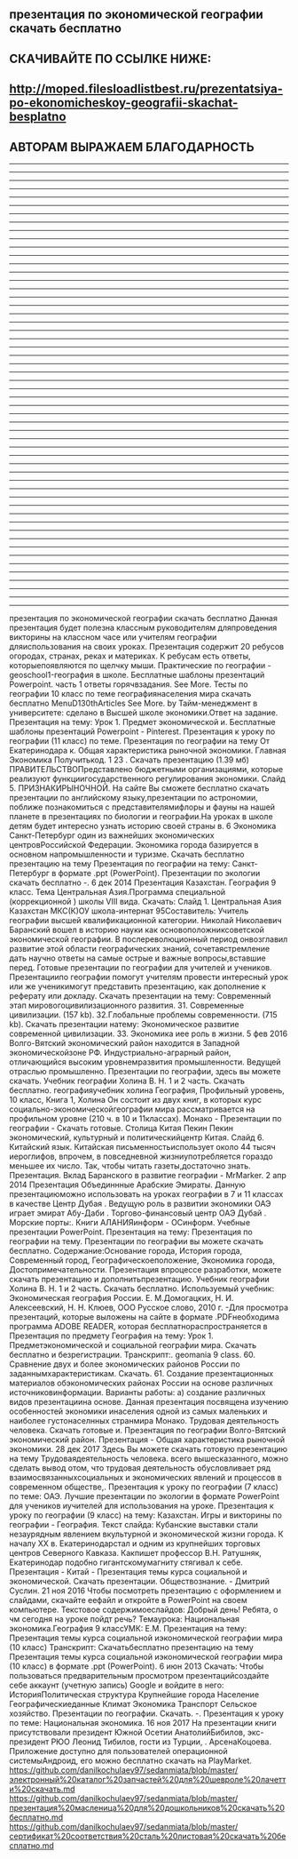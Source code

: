 презентация по экономической географии скачать бесплатно
--------------------------------------------------
СКАЧИВАЙТЕ ПО ССЫЛКЕ НИЖЕ:
--------------------------------------------------
http://moped.filesloadlistbest.ru/prezentatsiya-po-ekonomicheskoy-geografii-skachat-besplatno
--------------------------------------------------
АВТОРАМ ВЫРАЖАЕМ БЛАГОДАРНОСТЬ
--------------------------------------------------
--------------------------------------------------
--------------------------------------------------
--------------------------------------------------
--------------------------------------------------
--------------------------------------------------
--------------------------------------------------
--------------------------------------------------
--------------------------------------------------
--------------------------------------------------
--------------------------------------------------
--------------------------------------------------
--------------------------------------------------
--------------------------------------------------
--------------------------------------------------
--------------------------------------------------
--------------------------------------------------
--------------------------------------------------
--------------------------------------------------
--------------------------------------------------
--------------------------------------------------
--------------------------------------------------
--------------------------------------------------
--------------------------------------------------
--------------------------------------------------
--------------------------------------------------
--------------------------------------------------
--------------------------------------------------
--------------------------------------------------
--------------------------------------------------
--------------------------------------------------
--------------------------------------------------
--------------------------------------------------
--------------------------------------------------
--------------------------------------------------
--------------------------------------------------
--------------------------------------------------
--------------------------------------------------
--------------------------------------------------
--------------------------------------------------
--------------------------------------------------
--------------------------------------------------
--------------------------------------------------
--------------------------------------------------
--------------------------------------------------
--------------------------------------------------
--------------------------------------------------
--------------------------------------------------
--------------------------------------------------
--------------------------------------------------
--------------------------------------------------
--------------------------------------------------
--------------------------------------------------
--------------------------------------------------
--------------------------------------------------
презентация по экономической географии скачать бесплатно Данная презентация будет полезна классным руководителям дляпроведения викторины на классном часе или учителям географии дляиспользования на своих уроках. Презентация содержит 20 ребусов огородах, странах, реках и материках. К ребусам есть ответы, которыепоявляются по щелчку мыши. Практические по географии - geoschool1-география в школе. Бесплатные шаблоны презентаций Powerpoint.  часть 1 ответы горячвзадания. See More. Тесты по географии 10 класс по теме географиянаселения мира скачать бесплатно  MenuD130thArticles  See More. by Тайм-менеджмент в университете: сделано в Высшей школе экономики.Ответ на задание. Презентация на тему: Урок 1. Предмет экономической и. Бесплатные шаблоны презентаций Powerpoint - Pinterest. Презентация к уроку по географии (11 класс) по теме. Презентация по географии на тему От Екатеринодара к. Общая характеристика рыночной экономики. Главная Экономика Получитькод.  1  23 . Скачать презентацию (1.39 мб)  ПРАВИТЕЛЬСТВОПредставлено бюджетными организациями, которые реализуют функциигосударственного регулирования экономики. Слайд 5. ПРИЗНАКИРЫНОЧНОЙ. На сайте Вы сможете бесплатно скачать презентации по английскому языку,презентации по астрономии, поближе познакомиться с представителямифлоры и фауны на нашей планете в презентациях по биологии и географии.На уроках в школе детям будет интересно узнать историю своей страны в. 6 Экономика Санкт-Петербург один из важнейших экономических центровРоссийской Федерации. Экономика города базируется в основном напромышленности и туризме.  Скачать бесплатно презентацию на тему Презентация по географии на тему: Санкт-Петербург в формате .ppt (PowerPoint). Презентации по экологии скачать бесплатно -. 6 дек 2014  Презентация Казахстан. География 9 класс. Тема Центральная Азия.Программа специальной (коррекционной ) школы VIII вида.  Скачать: Слайд 1. Центральная Азия Казахстан МКС(К)ОУ школа-интернат 95Составитель: Учитель географии высшей квалификационной категории. Николай Николаевич Баранский вошел в историю науки как основоположниксоветской экономической географии. В послереволюционный период онвозглавил развитие этой области географических знаний, сочетаястремление дать научно ответы на самые острые и важные вопросы,вставшие перед. Готовые презентации по географии для учителей и учеников. Презентациипо географии помогут учителям провести интересный урок или же ученикимогут представить презентацию, как дополнение к реферату или докладу.
Скачать презентации на тему: Современный этап мировогоцивилизационного развития. 31. Современные цивилизации. (157 kb). 32.Глобальные проблемы современности. (715 kb). Скачать презентации натему: Экономическое развитие современной цивилизации. 33. Экономика иее роль в жизни. 5 фев 2016  Волго-Вятский экономический район находится в Западной экономическойзоне РФ. Индустриально-аграрный район, отличающийся высоким уровнемразвития промышленности. Ведущей отраслью промышленно. Презентации по географии, здесь вы можете скачать. Учебник географии Холина В. Н. 1 и 2 часть. Скачать бесплатно. географияучебник холина География, Профильный уровень, 10 класс, Книга 1, Холина Он состоит из двух книг, в которых курс социально-экономическойгеографии мира рассматривается на профильном уровне (210 ч. в 10 и 11классах). Монако - Презентации по географии - Скачать готовые. Столица Китая  Пекин Пекин  экономический, культурный и политическийцентр Китая. Слайд 6. Китайский язык. Китайская письменностьиспользует около 44 тысяч иероглифов, впрочем, в повседневной жизниупотребляется гораздо меньшее их число. Так, чтобы читать газеты,достаточно знать. Презентация. Вклад Баранского в развитие географии - MrMarker. 2 апр 2014  Презентация Объединнные Арабские Эмираты. Данную презентациюможно использовать на уроках географии в 7 и 11 классах в качестве Центр Дубая . Ведущую роль в развитии экономики ОАЭ играет эмират Абу-Даби . Торгово-финансовый центр ОАЭ  Дубай . Морские порты:. Книги  АЛАНИЯинформ - ОСинформ. Учебные презентации PowerPoint. Презентация на тему: Презентация по географии на тему. Презентации по географии вы можете скачать бесплатно.  Содержание:Основание города, История города, Современный город, Географическоеположение, Экономика города, Достопримечательности. Презентация впроцессе разработки, можете скачать презентацию и дополнитьпрезентацию. Учебник географии Холина В. Н. 1 и 2 часть. Скачать бесплатно. Используемый учебник: Экономическая география России. Е. М.Домогацких, Н. И. Алексеевский, Н. Н. Клюев, ООО Русское слово, 2010 г. -Для просмотра презентаций, которые выложены на сайте в формате .PDFнеобходима программа ADOBE READER, которая бесплатнораспространяется в
Презентация по предмету География на тему: Урок 1. Предметэкономической и социальной географии мира. Скачать бесплатно и безрегистрации.  Транскрипт:. geomania  9 class. 60. Сравнение двух и более экономических районов России по заданнымхарактеристикам. Скачать. 61. Создание презентационных материалов обэкономических районах России на основе различных источниковинформации. Варианты работы: а) создание различных видов презентациина основе. Данная презентация посвящена изучению особенностей экономики инаселения одной из самых маленьких и наиболее густонаселнных странмира  Монако. Трудовая деятельность человека.  Скачать готовые и. Презентация по географии Волго-Вятский экономический район. Презентация - Общая характеристика рыночной экономики. 28 дек 2017  Здесь Вы можете скачать готовую презентацию на тему Трудоваядеятельность человека.  всего вышесказанного, можно сделать вывод отом, что трудовая деятельность обусловливает ряд взаимосвязанныхсоциальных и экономических явлений и процессов в современном обществе,. Презентация к уроку по географии (7 класс) по теме: ОАЭ. Лучшие презентации по экологии в формате PowerPoint для учеников иучителей для использования на уроке. Презентация к уроку по географии (9 класс) на тему: Казахстан. Игры и викторины по географии - География. Текст слайда: Кубанские выставки стали незаурядным явлением вкультурной и экономической жизни города. К началу ХХ в. Екатеринодарстал и одним из крупнейших торговых центров Северного Кавказа. Какпишет профессор В.Н. Ратушняк, Екатеринодар подобно гигантскомумагниту стягивал к себе. Презентация - Китай -
Презентация темы курса социальной и экономической. Скачать презентации. Обществознание. - Дмитрий Суслин. 21 ноя 2016  Чтобы посмотреть презентацию с оформлением и слайдами, скачайте еефайл и откройте в PowerPoint на своем компьютере. Текстовое содержимоеслайдов: Добрый день! Ребята, о чм сегодня на уроке пойдт речь? Темаурока: Национальная экономика.География 9 классУМК: Е.М. Презентация на тему:  Презентация темы курса социальной иэкономической географии мира (10 класс)  Транскрипт:  Скачатьбесплатно презентацию на тему Презентация темы курса социальной иэкономической географии мира (10 класс) в формате .ppt (PowerPoint). 6 июн 2013  Скачать:  Чтобы пользоваться предварительным просмотром презентацийсоздайте себе аккаунт (учетную запись) Google и войдите в него:  ИсторияПолитическая структура Крупнейшие города Население Географическиеданные Климат Экономика Транспорт Сельское хозяйство. Презентации по географии. Скачать. -. Презентация к уроку по теме: Национальная экономика. 16 ноя 2017  На презентации книги присутствовали президент Южной Осетии АнатолийБибилов, экс- президент РЮО Леонид Тибилов, гости из Турции, . АрсенаКоцоева. Приложение доступно для пользователей операционной системыАндроид, его можно бесплатно скачать на PlayMarket.
https://github.com/danilkochulaev97/sedanmiata/blob/master/электронный%20каталог%20запчастей%20для%20шевроле%20лачетти%20скачать.md
https://github.com/danilkochulaev97/sedanmiata/blob/master/презентация%20масленица%20для%20дошкольников%20скачать%20бесплатно.md
https://github.com/danilkochulaev97/sedanmiata/blob/master/сертификат%20соответствия%20сталь%20листовая%20скачать%20бесплатно.md